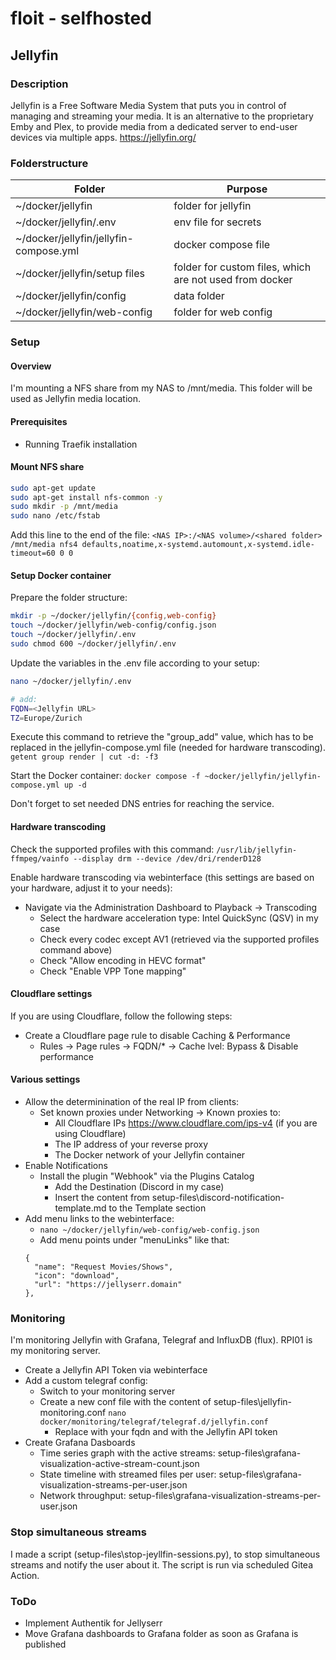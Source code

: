 # floit - selfhosted

## Jellyfin

### Description
Jellyfin is a Free Software Media System that puts you in control of managing and streaming your media. It is an alternative to the proprietary Emby and Plex, to provide media from a dedicated server to end-user devices via multiple apps.
https://jellyfin.org/

### Folderstructure
| Folder | Purpose |
|---|---|
| ~/docker/jellyfin | folder for jellyfin |
| ~/docker/jellyfin/.env | env file for secrets |
| ~/docker/jellyfin/jellyfin-compose.yml | docker compose file |
| ~/docker/jellyfin/setup files | folder for custom files, which are not used from docker |
| ~/docker/jellyfin/config | data folder |
| ~/docker/jellyfin/web-config | folder for web config |

### Setup
#### Overview
I'm mounting a NFS share from my NAS to /mnt/media. This folder will be used as Jellyfin media location.

#### Prerequisites
- Running Traefik installation

#### Mount NFS share
```sh
sudo apt-get update
sudo apt-get install nfs-common -y
sudo mkdir -p /mnt/media
sudo nano /etc/fstab
```

Add this line to the end of the file:
`<NAS IP>:/<NAS volume>/<shared folder> /mnt/media nfs4 defaults,noatime,x-systemd.automount,x-systemd.idle-timeout=60 0 0`

#### Setup Docker container
Prepare the folder structure:
```sh
mkdir -p ~/docker/jellyfin/{config,web-config}
touch ~/docker/jellyfin/web-config/config.json
touch ~/docker/jellyfin/.env
sudo chmod 600 ~/docker/jellyfin/.env
```

Update the variables in the .env file according to your setup:
```sh
nano ~/docker/jellyfin/.env

# add:
FQDN=<Jellyfin URL>
TZ=Europe/Zurich
```

Execute this command to retrieve the "group_add" value, which has to be replaced in the jellyfin-compose.yml file (needed for hardware transcoding).
`getent group render | cut -d: -f3`

Start the Docker container:
`docker compose -f ~docker/jellyfin/jellyfin-compose.yml up -d`

Don't forget to set needed DNS entries for reaching the service.

#### Hardware transcoding
Check the supported profiles with this command:
`/usr/lib/jellyfin-ffmpeg/vainfo --display drm --device /dev/dri/renderD128`

Enable hardware transcoding via webinterface (this settings are based on your hardware, adjust it to your needs):
- Navigate via the Administration Dashboard to Playback -> Transcoding
    - Select the hardware acceleration type: Intel QuickSync (QSV) in my case
    - Check every codec except AV1 (retrieved via the supported profiles command above)
    - Check "Allow encoding in HEVC format"
    - Check "Enable VPP Tone mapping"

#### Cloudflare settings
If you are using Cloudflare, follow the following steps:
- Create a Cloudflare page rule to disable Caching & Performance
    - Rules -> Page rules -> FQDN/* -> Cache lvel: Bypass & Disable performance

#### Various settings
- Allow the determinination of the real IP from clients:
    - Set known proxies under Networking -> Known proxies to:
        - All Cloudflare IPs https://www.cloudflare.com/ips-v4 (if you are using Cloudflare)
        - The IP address of your reverse proxy
        - The Docker network of your Jellyfin container
- Enable Notifications
    - Install the plugin "Webhook" via the Plugins Catalog
        - Add the Destination (Discord in my case)
        - Insert the content from setup-files\discord-notification-template.md to the Template section
- Add menu links to the webinterface:
    - `nano ~/docker/jellyfin/web-config/web-config.json`
    - Add menu points under "menuLinks" like that:
    ```
    {
      "name": "Request Movies/Shows",
      "icon": "download",
      "url": "https://jellyserr.domain"
    },
    ```

### Monitoring
I'm monitoring Jellyfin with Grafana, Telegraf and InfluxDB (flux). RPI01 is my monitoring server.
- Create a Jellyfin API Token via webinterface
- Add a custom telegraf config:
    - Switch to your monitoring server
    - Create a new conf file with the content of setup-files\jellyfin-monitoring.conf `nano docker/monitoring/telegraf/telegraf.d/jellyfin.conf`
        - Replace <FQDN> with your fqdn and <Token> with the Jellyfin API token
- Create Grafana Dasboards
    - Time series graph with the active streams: setup-files\grafana-visualization-active-stream-count.json
    - State timeline with streamed files per user: setup-files\grafana-visualization-streams-per-user.json
    - Network throughput: setup-files\grafana-visualization-streams-per-user.json

### Stop simultaneous streams
I made a script (setup-files\stop-jeyllfin-sessions.py), to stop simultaneous streams and notify the user about it. The script is run via scheduled Gitea Action.

### ToDo
- Implement Authentik for Jellyserr
- Move Grafana dashboards to Grafana folder as soon as Grafana is published